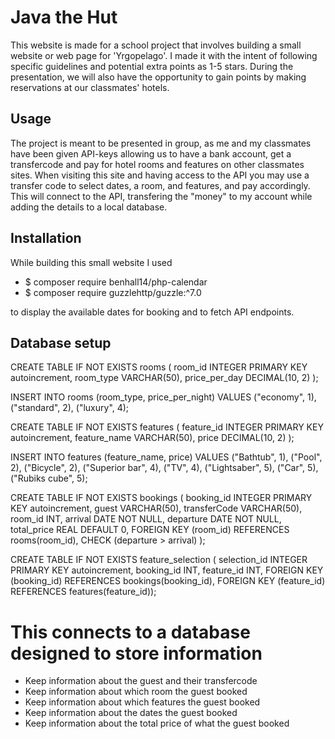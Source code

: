 # Java the Hut

This website is made for a school project that involves building a small website or web page for 'Yrgopelago'. I made it with the intent of following specific guidelines and potential extra points as 1-5 stars. During the presentation, we will also have the opportunity to gain points by making reservations at our classmates' hotels.

## Usage 

The project is meant to be presented in group, as me and my classmates have been given API-keys allowing us to have a bank account, get a transfercode and pay for hotel rooms and features on other classmates sites. 
When visiting this site and having access to the API you may use a transfer code to select dates, a room, and features, and pay accordingly. This will connect to the API, transfering the "money" to my account while adding the details to a local database.

## Installation

While building this small website I used

- $ composer require benhall14/php-calendar
- $ composer require guzzlehttp/guzzle:^7.0

to display the available dates for booking and to fetch API endpoints.

## Database setup

CREATE TABLE IF NOT EXISTS rooms (
room_id INTEGER PRIMARY KEY autoincrement, 
room_type VARCHAR(50), 
price_per_day DECIMAL(10, 2)
);

INSERT INTO rooms (room_type, price_per_night)
VALUES
("economy", 1),
("standard", 2),
("luxury", 4);

CREATE TABLE IF NOT EXISTS features (
feature_id INTEGER PRIMARY KEY autoincrement, 
feature_name VARCHAR(50), 
price DECIMAL(10, 2)
);

INSERT INTO features (feature_name, price)
VALUES
("Bathtub", 1),
("Pool", 2),
("Bicycle", 2),
("Superior bar", 4),
("TV", 4),
("Lightsaber", 5),
("Car", 5),
("Rubiks cube", 5);

CREATE TABLE IF NOT EXISTS bookings (
booking_id INTEGER PRIMARY KEY autoincrement, 
guest VARCHAR(50),
transferCode VARCHAR(50), 
room_id INT,
arrival DATE NOT NULL,
departure DATE NOT NULL,
total_price REAL DEFAULT 0,
FOREIGN KEY (room_id) REFERENCES rooms(room_id),
CHECK (departure > arrival)
);

CREATE TABLE IF NOT EXISTS feature_selection (
selection_id INTEGER PRIMARY KEY autoincrement,
booking_id INT,
feature_id INT,
FOREIGN KEY (booking_id) REFERENCES bookings(booking_id),
FOREIGN KEY (feature_id) REFERENCES features(feature_id));

# This connects to a database designed to store information

- Keep information about the guest and their transfercode
- Keep information about which room the guest booked
- Keep information about which features the guest booked
- Keep information about the dates the guest booked
- Keep information about the total price of what the guest booked